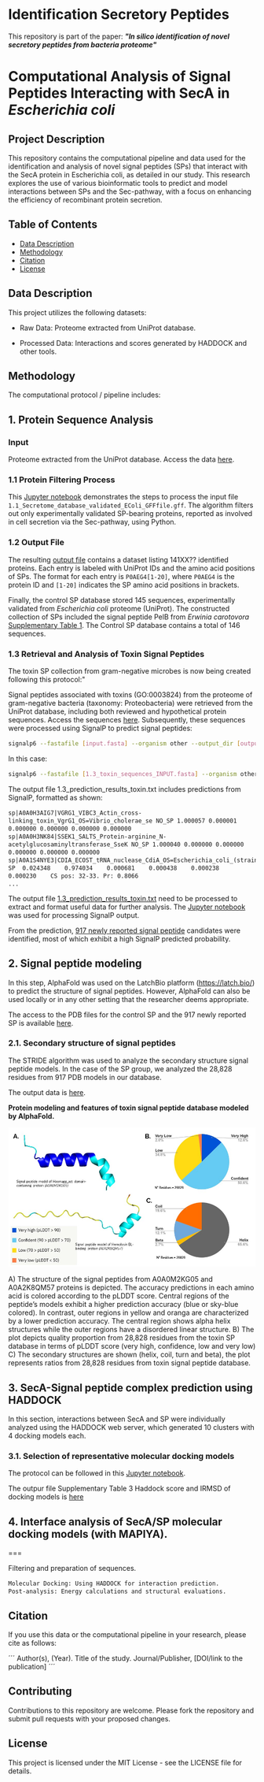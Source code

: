 # Identification Secretory Peptides
This repository is part of the paper: ***"In silico identification of novel secretory peptides from bacteria proteome"***


# Computational Analysis of Signal Peptides Interacting with SecA in *Escherichia coli*

## Project Description
This repository contains the computational pipeline and data used for the identification and analysis of novel signal peptides (SPs) that interact with the SecA protein in Escherichia coli, as detailed in our study. This research explores the use of various bioinformatic tools to predict and model interactions between SPs and the Sec-pathway, with a focus on enhancing the efficiency of recombinant protein secretion.

## Table of Contents

- [Data Description](#data-description)
- [Methodology](#methodology)
- [Citation](#citation)
- [License](#license)

## Data Description
This project utilizes the following datasets:

- Raw Data: Proteome extracted from UniProt database.

- Processed Data: Interactions and scores generated by HADDOCK and other tools.


## Methodology

The computational protocol / pipeline includes:

## 1. Protein Sequence Analysis

### Input
Proteome extracted from the UniProt database. Access the data [here](https://doi.org/10.5281/zenodo.10971817).

### 1.1 Protein Filtering Process
This [Jupyter notebook](/notebooks/1.2_Proteome_analysis_Sec_pathway_positionformatting.ipynb) demonstrates the steps to process the input file `1.1_Secretome_database_validated_EColi_GFFfile.gff`. The algorithm filters out only experimentally validated SP-bearing proteins, reported as involved in cell secretion via the Sec-pathway, using Python.

### 1.2 Output File
The resulting [output file](/data/1.2_Input_for_uniprot_IDmapping.txt) contains a dataset listing 141XX?? identified proteins. Each entry is labeled with UniProt IDs and the amino acid positions of SPs. The format for each entry is `P0AEG4[1-20]`, where `P0AEG4` is the protein ID and `[1-20]` indicates the SP amino acid positions in brackets.

Finally, the control SP database stored 145 sequences, experimentally validated from *Escherichia coli* proteome (UniProt). The constructed collection of SPs included the signal peptide PelB from *Erwinia carotovora* [Supplementary Table 1](/outputs/SupplementaryTable1_SignalPeptides_with_experimental_evidence.xlsx). The Control SP database contains a total of 146 sequences.


### 1.3 Retrieval and Analysis of Toxin Signal Peptides

The toxin SP collection from gram-negative microbes is now being created following this protocol:"

Signal peptides associated with toxins (GO:0003824) from the proteome of gram-negative bacteria (taxonomy: Proteobacteria) were retrieved from the UniProt database, including both reviewed and hypothetical protein sequences. Access the sequences [here](https://doi.org/10.5281/zenodo.10971817). Subsequently, these sequences were processed using SignalP to predict signal peptides:

```bash
signalp6 --fastafile [input.fasta] --organism other --output_dir [outputDir] --format txt --mode fasta
```
In this case:

```bash
signalp6 --fastafile [1.3_toxin_sequences_INPUT.fasta] --organism other --output_dir [Results_toxin/] --format txt --mode fasta
```


The output file 1.3_prediction_results_toxin.txt includes predictions from SignalP, formatted as shown:

```
sp|A0A0H3AIG7|VGRG1_VIBC3_Actin_cross-linking_toxin_VgrG1_OS=Vibrio_cholerae_se NO_SP 1.000057 0.000001 0.000000 0.000000 0.000000 0.000000
sp|A0A0H3NK84|SSEK1_SALTS_Protein-arginine_N-acetylglucosaminyltransferase_SseK NO_SP 1.000040 0.000000 0.000000 0.000000 0.000000 0.000000
sp|A0A1S4NYE3|CDIA_ECOST_tRNA_nuclease_CdiA_OS=Escherichia_coli_(strain_STEC_O3	SP	0.024348	0.974034	0.000681	0.000438	0.000238	0.000230	CS pos: 32-33. Pr: 0.8066
...
```

The output file [1.3_prediction_results_toxin.txt](https://doi.org/10.5281/zenodo.10971817) need to be processed to extract and format useful data for further analysis. The [Jupyter notebook](/notebooks/1.3_ToxinPeptideDatabase_Generation_fromSignalP.ipynb) was used for processing SignalP output.

From the prediction, [917 newly reported signal peptide](/outputs/SupplementaryTable2.xlsx) candidates were identified, most of which exhibit a high SignalP predicted probability.



## 2. Signal peptide modeling

In this step, AlphaFold was used on the LatchBio platform (https://latch.bio/) to predict the structure of signal peptides. However, AlphaFold can also be used locally or in any other setting that the researcher deems appropriate.

The access to the PDB files for the control SP and the 917 newly reported SP is available [here](https://doi.org/10.5281/zenodo.10971817).

### 2.1.	Secondary structure of signal peptides

The STRIDE algorithm was used to analyze the secondary structure signal peptide models. In the case of the SP group, we analyzed the 28,828 residues from 917 PDB models in our database. 

The output data is [here](https://doi.org/10.5281/zenodo.10971817).

**Protein modeling and features of toxin signal peptide database modeled by AlphaFold.**

![Fig2](/data/Fig2.JPG)

A) The structure of the signal peptides from A0A0M2KG05 and A0A2K8QM57 proteins is depicted. The accuracy predictions in each amino acid is colored according to the pLDDT score. Central regions of the peptide’s models exhibit a higher prediction accuracy (blue or sky-blue colored). In contrast, outer regions in yellow and oranga are characterized by a lower prediction accuracy. The central region shows alpha helix structures while the outer regions have a disordered linear structure. B) The plot depicts quality proportion from 28,828 residues from the toxin SP database in terms of pLDDT score (very high, confidence, low and very low) C) The secondary structures are shown (helix, coil, turn and beta), the plot represents ratios from 28,828 residues from toxin signal peptide database. 

## 3. SecA-Signal peptide complex prediction using HADDOCK

In this section, interactions between SecA and SP were individually analyzed using the HADDOCK web server, which generated 10 clusters with 4 docking models each.


### 3.1.	Selection of representative molecular docking models

 The protocol can be followed in this [Jupyter notebook](/notebooks/3.1_Compute_IRMSD_from_HADDOCKfiles.ipynb).

 The outpur file Supplementary Table 3 Haddock score and IRMSD of docking models is [here](/outputs/3.1_IRMSD_HADDOCKscore_tableresults.xlsx)

## 4.	Interface analysis of SecA/SP molecular docking models (with MAPIYA).




===

Filtering and preparation of sequences.

    Molecular Docking: Using HADDOCK for interaction prediction.
    Post-analysis: Energy calculations and structural evaluations.


## Citation

If you use this data or the computational pipeline in your research, please cite as follows:

´´´
Author(s), (Year). Title of the study. Journal/Publisher, [DOI/link to the publication]
´´´

## Contributing

Contributions to this repository are welcome. Please fork the repository and submit pull requests with your proposed changes.

## License

This project is licensed under the MIT License - see the LICENSE file for details.



